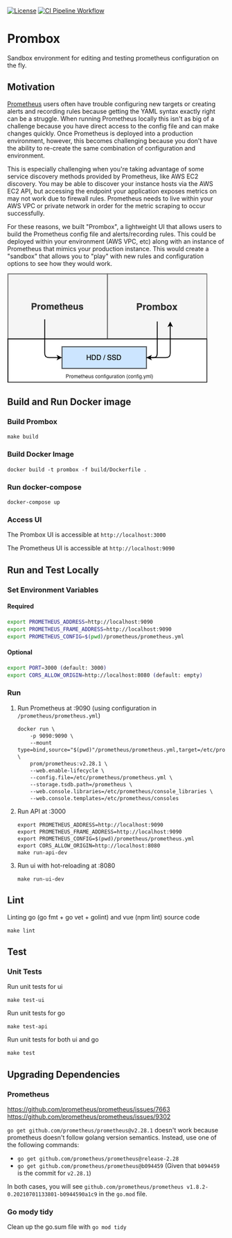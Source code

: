 [![License](https://img.shields.io/github/license/Comcast/prombox)](/LICENSE) [![CI Pipeline Workflow](https://github.com/Comcast/prombox/workflows/CI%20Pipeline/badge.svg?branch=main)](https://github.com/Comcast/prombox/actions?query=workflow%3A%22CI+Pipeline%22+branch%3A%22main%22)

# Prombox
Sandbox environment for editing and testing prometheus configuration on the fly.

## Motivation

[Prometheus](https://prometheus.io) users often have trouble configuring new targets or creating alerts and recording rules because getting the YAML syntax exactly right can be a struggle. When running Prometheus locally this isn't as big of a challenge because you have direct access to the config file and can make changes quickly. Once Prometheus is deployed into a production environment, however, this becomes challenging because you don't have the ability to re-create the same combination of configuration and environment.

This is especially challenging when you're taking advantage of some service discovery methods provided by Prometheus, like AWS EC2 discovery. You may be able to discover your instance hosts via the AWS EC2 API, but accessing the endpoint your application exposes metrics on may not work due to firewall rules. Prometheus needs to live within your AWS VPC or private network in order for the metric scraping to occur successfully.

For these reasons, we built "Prombox", a lightweight UI that allows users to build the Prometheus config file and alerts/recording rules. This could be deployed within your environment (AWS VPC, etc) along with an instance of Prometheus that mimics your production instance. This would create a "sandbox" that allows you to "play" with new rules and configuration options to see how they would work.

![](docs/images/prombox.png)

## Build and Run Docker image

### Build Prombox

```
make build
```

### Build Docker Image
```
docker build -t prombox -f build/Dockerfile .
```

### Run docker-compose

```
docker-compose up
```

### Access UI

The Prombox UI is accessible at `http://localhost:3000`

The Prometheus UI is accessible at `http://localhost:9090`

## Run and Test Locally

### Set Environment Variables

#### Required
```bash
export PROMETHEUS_ADDRESS=http://localhost:9090
export PROMETHEUS_FRAME_ADDRESS=http://localhost:9090
export PROMETHEUS_CONFIG=$(pwd)/prometheus/prometheus.yml
```
#### Optional
```bash
export PORT=3000 (default: 3000)
export CORS_ALLOW_ORIGIN=http://localhost:8080 (default: empty)
```

### Run

1. Run Prometheus at :9090 (using configuration in `/prometheus/prometheus.yml`)
    ```
    docker run \
        -p 9090:9090 \
        --mount type=bind,source="$(pwd)"/prometheus/prometheus.yml,target=/etc/prometheus/prometheus.yml \
        prom/prometheus:v2.28.1 \
        --web.enable-lifecycle \
        --config.file=/etc/prometheus/prometheus.yml \
        --storage.tsdb.path=/prometheus \
        --web.console.libraries=/etc/prometheus/console_libraries \
        --web.console.templates=/etc/prometheus/consoles
    ```

2. Run API at :3000
    ```
    export PROMETHEUS_ADDRESS=http://localhost:9090
    export PROMETHEUS_FRAME_ADDRESS=http://localhost:9090
    export PROMETHEUS_CONFIG=$(pwd)/prometheus/prometheus.yml
    export CORS_ALLOW_ORIGIN=http://localhost:8080
    make run-api-dev
    ```

3. Run ui with hot-reloading at :8080
    ```
    make run-ui-dev
    ```

## Lint
Linting go (go fmt + go vet + golint) and vue (npm lint) source code
```
make lint
```

## Test

### Unit Tests
Run unit tests for ui
```
make test-ui
```

Run unit tests for go
```
make test-api
```

Run unit tests for both ui and go
```
make test
```

## Upgrading Dependencies

### Prometheus
https://github.com/prometheus/prometheus/issues/7663
https://github.com/prometheus/prometheus/issues/9302

`go get github.com/prometheus/prometheus@v2.28.1` doesn't work because prometheus doesn't follow golang version semantics. Instead, use one of the following commands:

- `go get github.com/prometheus/prometheus@release-2.28`
- `go get github.com/prometheus/prometheus@b094459` (Given that `b094459` is the commit for `v2.28.1`)

In both cases, you will see `github.com/prometheus/prometheus v1.8.2-0.20210701133801-b0944590a1c9` in the `go.mod` file.

### Go mody tidy
Clean up the go.sum file with `go mod tidy`
